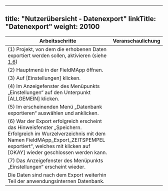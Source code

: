 
---
title: "Nutzerübersicht - Datenexport"
linkTitle: "Datenexport"
weight: 20100
---

| Arbeitsschritte | Veranschaulichung |
| ------ | :-----: |
| (1) Projekt, von dem die erhobenen Daten exportiert werden sollen, aktivieren (siehe [1.6](1.6%20Projekt%20aktivieren)) |  |
| (2) Hauptmenü in der FieldMApp öffnen. |  |
| (3) Auf [Einstellungen] klicken. |  |
| (4) Im Anzeigefenster des Menüpunkts „Einstellungen“ auf den Unterpunkt [ALLGEMEIN] klicken. |  |
| (5) Im erscheinenden Menü „Datenbank exportieren“ auswählen und anklicken. |  |
| (6) War der Export erfolgreich erscheint das Hinweisfenster „Speichern. Erfolgreich im Wurzelverzeichnis mit dem Namen FieldMApp_Export_ZEITSPEMPEL exportiert“, welches mit klicken auf [OKAY] wieder geschlossen werden kann. |  |
| (7) Das Anzeigefenster des Menüpunkts „Einstellungen“ erscheint wieder. |  |
| Die Daten sind nach dem Export weiterhin Teil der anwendungsinternen Datenbank.  |  |